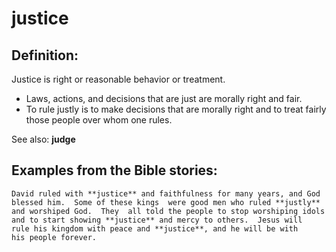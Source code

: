justice
=======

###

Definition:
-----------

Justice is right or reasonable behavior or treatment.

-   Laws, actions, and decisions that are just are morally right and
    fair.
-   To rule justly is to make decisions that are morally right and to
    treat fairly those people over whom one rules.

See also: **judge**

Examples from the Bible stories:
--------------------------------

    David ruled with **justice** and faithfulness for many years, and God
    blessed him.  Some of these kings  were good men who ruled **justly**
    and worshiped God.  They  all told the people to stop worshiping idols
    and to start showing **justice** and mercy to others.  Jesus will
    rule his kingdom with peace and **justice**, and he will be with
    his people forever.
